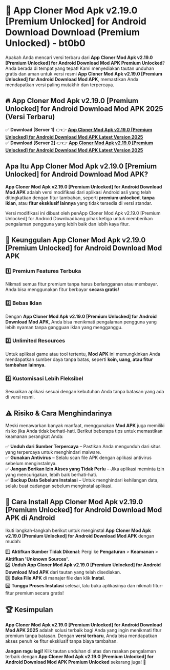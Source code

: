 # 🎯 App Cloner Mod Apk v2.19.0 [Premium Unlocked] for Android Download  Download (Premium Unlocked) -  bt0b0

Apakah Anda mencari versi terbaru dari **App Cloner Mod Apk v2.19.0 [Premium Unlocked] for Android Download Mod APK Premium Unlocked**? Anda berada di tempat yang tepat! Kami menyediakan tautan unduhan gratis dan aman untuk versi resmi **App Cloner Mod Apk v2.19.0 [Premium Unlocked] for Android Download Mod APK**, memastikan Anda mendapatkan versi paling mutakhir dan terpercaya.

## 🔥 App Cloner Mod Apk v2.19.0 [Premium Unlocked] for Android Download Mod APK 2025 (Versi Terbaru)

✅ **Download [Server 1]** 👉👉 [**App Cloner Mod Apk v2.19.0 [Premium Unlocked] for Android Download Mod APK Latest Version 2025**](https://momento.my/?title=App_Cloner_Mod_Apk_v2.19.0_[Premium_Unlocked]_for_Android_Download)  
✅ **Download [Server 2]** 👉👉 [**App Cloner Mod Apk v2.19.0 [Premium Unlocked] for Android Download Mod APK Latest Version 2025**](https://momento.my/?title=App_Cloner_Mod_Apk_v2.19.0_[Premium_Unlocked]_for_Android_Download)  

## Apa Itu App Cloner Mod Apk v2.19.0 [Premium Unlocked] for Android Download Mod APK?

**App Cloner Mod Apk v2.19.0 [Premium Unlocked] for Android Download Mod APK** adalah versi modifikasi dari aplikasi Android asli yang telah ditingkatkan dengan fitur tambahan, seperti **premium unlocked**, **tanpa iklan**, atau **fitur eksklusif lainnya** yang tidak tersedia di versi standar.

Versi modifikasi ini dibuat oleh penApp Cloner Mod Apk v2.19.0 [Premium Unlocked] for Android Downloadbang pihak ketiga untuk memberikan pengalaman pengguna yang lebih baik dan lebih kaya fitur.

## 🎯 Keunggulan App Cloner Mod Apk v2.19.0 [Premium Unlocked] for Android Download Mod APK

### 1️⃣ Premium Features Terbuka
Nikmati semua fitur premium tanpa harus berlangganan atau membayar. Anda bisa menggunakan fitur berbayar **secara gratis!**

### 2️⃣ Bebas Iklan
Dengan **App Cloner Mod Apk v2.19.0 [Premium Unlocked] for Android Download Mod APK**, Anda bisa menikmati pengalaman pengguna yang lebih nyaman tanpa gangguan iklan yang mengganggu.

### 3️⃣ Unlimited Resources
Untuk aplikasi game atau tool tertentu, **Mod APK** ini memungkinkan Anda mendapatkan sumber daya tanpa batas, seperti **koin, uang, atau fitur tambahan lainnya**.

### 4️⃣ Kustomisasi Lebih Fleksibel
Sesuaikan aplikasi sesuai dengan kebutuhan Anda tanpa batasan yang ada di versi resmi.

## ⚠️ Risiko & Cara Menghindarinya

Meski menawarkan banyak manfaat, menggunakan **Mod APK** juga memiliki risiko jika Anda tidak berhati-hati. Berikut beberapa tips untuk memastikan keamanan perangkat Anda:

✅ **Unduh dari Sumber Terpercaya** – Pastikan Anda mengunduh dari situs yang terpercaya untuk menghindari malware.  
✅ **Gunakan Antivirus** – Selalu scan file APK dengan aplikasi antivirus sebelum menginstalnya.  
✅ **Jangan Berikan Izin Akses yang Tidak Perlu** – Jika aplikasi meminta izin yang mencurigakan, lebih baik berhati-hati.  
✅ **Backup Data Sebelum Instalasi** – Untuk menghindari kehilangan data, selalu buat cadangan sebelum menginstal aplikasi.

## 📌 Cara Install App Cloner Mod Apk v2.19.0 [Premium Unlocked] for Android Download Mod APK di Android

Ikuti langkah-langkah berikut untuk menginstal **App Cloner Mod Apk v2.19.0 [Premium Unlocked] for Android Download Mod APK** dengan mudah:

1️⃣ **Aktifkan Sumber Tidak Dikenal**: Pergi ke **Pengaturan** > **Keamanan** > **Aktifkan 'Unknown Sources'**.  
2️⃣ **Unduh App Cloner Mod Apk v2.19.0 [Premium Unlocked] for Android Download Mod APK** dari tautan yang telah disediakan.  
3️⃣ **Buka File APK** di manajer file dan klik **Instal**.  
4️⃣ **Tunggu Proses Instalasi** selesai, lalu buka aplikasinya dan nikmati fitur-fitur premium secara gratis!

## 🏆 Kesimpulan

**App Cloner Mod Apk v2.19.0 [Premium Unlocked] for Android Download Mod APK 2025** adalah solusi terbaik bagi Anda yang ingin menikmati fitur premium tanpa batasan. Dengan **versi terbaru**, Anda bisa mendapatkan akses penuh ke fitur eksklusif tanpa biaya tambahan.

**Jangan ragu lagi!** Klik tautan unduhan di atas dan rasakan pengalaman terbaik dengan **App Cloner Mod Apk v2.19.0 [Premium Unlocked] for Android Download Mod APK Premium Unlocked** sekarang juga! 🚀
